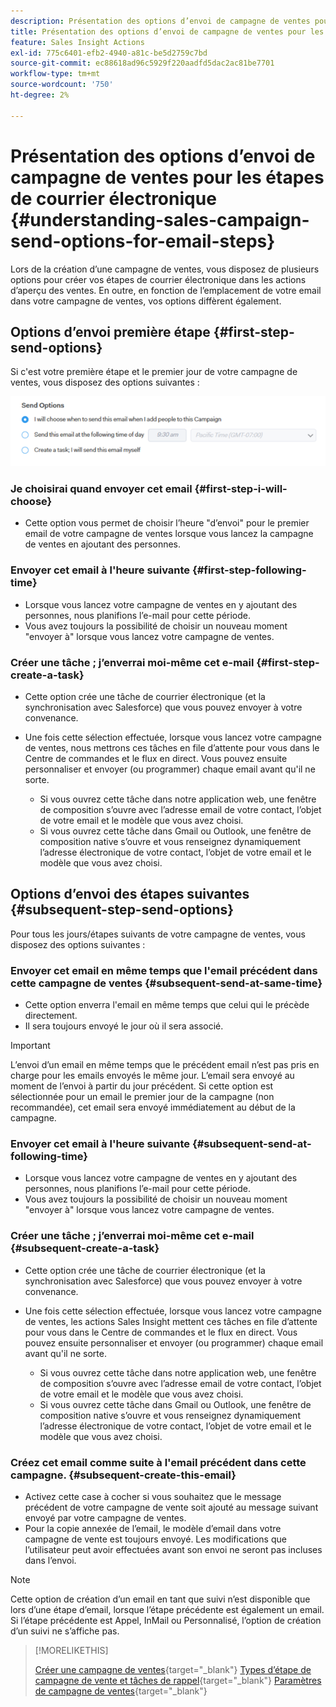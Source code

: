 ```yaml
---
description: Présentation des options d’envoi de campagne de ventes pour les étapes de courrier électronique - Documents Marketo - Documentation du produit
title: Présentation des options d’envoi de campagne de ventes pour les étapes de courrier électronique
feature: Sales Insight Actions
exl-id: 775c6401-efb2-4940-a81c-be5d2759c7bd
source-git-commit: ec88618ad96c5929f220aadfd5dac2ac81be7701
workflow-type: tm+mt
source-wordcount: '750'
ht-degree: 2%

---
```


# Présentation des options d’envoi de campagne de ventes pour les étapes de courrier électronique {#understanding-sales-campaign-send-options-for-email-steps}

Lors de la création d’une campagne de ventes, vous disposez de plusieurs options pour créer vos étapes de courrier électronique dans les actions d’aperçu des ventes. En outre, en fonction de l’emplacement de votre email dans votre campagne de ventes, vos options diffèrent également.

## Options d’envoi première étape {#first-step-send-options}

Si c&#39;est votre première étape et le premier jour de votre campagne de ventes, vous disposez des options suivantes :

![](assets/understanding-sales-campaign-send-options-for-email-steps-1.png)

### Je choisirai quand envoyer cet email {#first-step-i-will-choose}

* Cette option vous permet de choisir l’heure &quot;d’envoi&quot; pour le premier email de votre campagne de ventes lorsque vous lancez la campagne de ventes en ajoutant des personnes.

### Envoyer cet email à l&#39;heure suivante {#first-step-following-time}

* Lorsque vous lancez votre campagne de ventes en y ajoutant des personnes, nous planifions l’e-mail pour cette période.
* Vous avez toujours la possibilité de choisir un nouveau moment &quot;envoyer à&quot; lorsque vous lancez votre campagne de ventes.

### Créer une tâche ; j’enverrai moi-même cet e-mail {#first-step-create-a-task}

* Cette option crée une tâche de courrier électronique (et la synchronisation avec Salesforce) que vous pouvez envoyer à votre convenance.
* Une fois cette sélection effectuée, lorsque vous lancez votre campagne de ventes, nous mettrons ces tâches en file d’attente pour vous dans le Centre de commandes et le flux en direct. Vous pouvez ensuite personnaliser et envoyer (ou programmer) chaque email avant qu&#39;il ne sorte.

   * Si vous ouvrez cette tâche dans notre application web, une fenêtre de composition s’ouvre avec l’adresse email de votre contact, l’objet de votre email et le modèle que vous avez choisi.
   * Si vous ouvrez cette tâche dans Gmail ou Outlook, une fenêtre de composition native s’ouvre et vous renseignez dynamiquement l’adresse électronique de votre contact, l’objet de votre email et le modèle que vous avez choisi.

## Options d’envoi des étapes suivantes {#subsequent-step-send-options}

Pour tous les jours/étapes suivants de votre campagne de ventes, vous disposez des options suivantes :

### Envoyer cet email en même temps que l&#39;email précédent dans cette campagne de ventes {#subsequent-send-at-same-time}

* Cette option enverra l&#39;email en même temps que celui qui le précède directement.
* Il sera toujours envoyé le jour où il sera associé.

>[!IMPORTANT]
>
>L’envoi d’un email en même temps que le précédent email n’est pas pris en charge pour les emails envoyés le même jour. L’email sera envoyé au moment de l’envoi à partir du jour précédent. Si cette option est sélectionnée pour un email le premier jour de la campagne (non recommandée), cet email sera envoyé immédiatement au début de la campagne.

### Envoyer cet email à l&#39;heure suivante {#subsequent-send-at-following-time}

* Lorsque vous lancez votre campagne de ventes en y ajoutant des personnes, nous planifions l’e-mail pour cette période.
* Vous avez toujours la possibilité de choisir un nouveau moment &quot;envoyer à&quot; lorsque vous lancez votre campagne de ventes.

### Créer une tâche ; j’enverrai moi-même cet e-mail {#subsequent-create-a-task}

* Cette option crée une tâche de courrier électronique (et la synchronisation avec Salesforce) que vous pouvez envoyer à votre convenance.
* Une fois cette sélection effectuée, lorsque vous lancez votre campagne de ventes, les actions Sales Insight mettent ces tâches en file d’attente pour vous dans le Centre de commandes et le flux en direct. Vous pouvez ensuite personnaliser et envoyer (ou programmer) chaque email avant qu&#39;il ne sorte.

   * Si vous ouvrez cette tâche dans notre application web, une fenêtre de composition s’ouvre avec l’adresse email de votre contact, l’objet de votre email et le modèle que vous avez choisi.
   * Si vous ouvrez cette tâche dans Gmail ou Outlook, une fenêtre de composition native s’ouvre et vous renseignez dynamiquement l’adresse électronique de votre contact, l’objet de votre email et le modèle que vous avez choisi.

### Créez cet email comme suite à l&#39;email précédent dans cette campagne. {#subsequent-create-this-email}

* Activez cette case à cocher si vous souhaitez que le message précédent de votre campagne de vente soit ajouté au message suivant envoyé par votre campagne de ventes.
* Pour la copie annexée de l’email, le modèle d’email dans votre campagne de vente est toujours envoyé. Les modifications que l’utilisateur peut avoir effectuées avant son envoi ne seront pas incluses dans l’envoi.

>[!NOTE]
>
>Cette option de création d’un email en tant que suivi n’est disponible que lors d’une étape d’email, lorsque l’étape précédente est également un email. Si l’étape précédente est Appel, InMail ou Personnalisé, l’option de création d’un suivi ne s’affiche pas.

>[!MORELIKETHIS]
>
>[Créer une campagne de ventes](/help/marketo/product-docs/marketo-sales-insight/actions/campaigns/create-a-sales-campaign.md){target="_blank"}
>[Types d’étape de campagne de vente et tâches de rappel](/help/marketo/product-docs/marketo-sales-insight/actions/campaigns/sales-campaign-step-types-and-reminder-tasks.md){target="_blank"}
>[Paramètres de campagne de ventes](/help/marketo/product-docs/marketo-sales-insight/actions/campaigns/sales-campaign-settings.md){target="_blank"}
